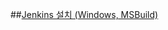 ##[Jenkins 설치 (Windows, MSBuild)](https://github.com/DevStarSJ/Study/tree/master/Blog/CI/jenkins.md)

